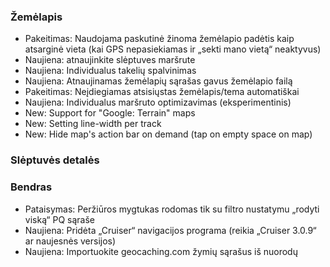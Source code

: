 ### Žemėlapis
- Pakeitimas: Naudojama paskutinė žinoma žemėlapio padėtis kaip atsarginė vieta (kai GPS nepasiekiamas ir „sekti mano vietą“ neaktyvus)
- Naujiena: atnaujinkite slėptuves maršrute
- Naujiena: Individualus takelių spalvinimas
- Naujiena: Atnaujinamas žemėlapių sąrašas gavus žemėlapio failą
- Pakeitimas: Neįdiegiamas atsisiųstas žemėlapis/tema automatiškai
- Naujiena: Individualus maršruto optimizavimas (eksperimentinis)
- New: Support for "Google: Terrain" maps
- New: Setting line-width per track
- New: Hide map's action bar on demand (tap on empty space on map)

### Slėptuvės detalės

### Bendras
- Pataisymas: Peržiūros mygtukas rodomas tik su filtro nustatymu „rodyti viską“ PQ sąraše
- Naujiena: Pridėta „Cruiser“ navigacijos programa (reikia „Cruiser 3.0.9“ ar naujesnės versijos)
- Naujiena: Importuokite geocaching.com žymių sąrašus iš nuorodų
